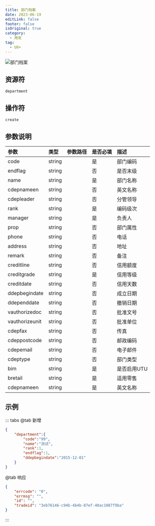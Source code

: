 ```yaml
---
title: 部门档案
date: 2023-06-19
editLink: false
footer: false
isOriginal: true
category:
  - 用友
tag:
  - U8+
---
```


![部门档案](https://nas.ilyl.life:8092/yonyou/department.gif)

## 资源符

`department`
  
## 操作符

`create`

## 参数说明

|参数|类型|参数路径|是否必填|描述|
|:-|:-|:-|:-|:-|
|code|string||是|部门编码|
|endflag|string||否|是否末级|
|name|string||是|部门名称|
|cdepnameen|string||否|英文名称|
|cdepleader|string||否|分管领导|
|rank|string||是|编码级次|
|manager|string||是|负责人|
|prop|string||否|部门属性|
|phone|string||否|电话|
|address|string||否|地址|
|remark|string||否|备注|
|creditline|string||否|信用额度|
|creditgrade|string||是|信用等级|
|creditdate|string||否|信用天数|
|ddepbegindate|string||否|成立日期|
|ddependdate|string||否|撤销日期|
|vauthorizedoc|string||否|批准文号|
|vauthorizeunit|string||否|批准单位|
|cdepfax|string||否|传真|
|cdeppostcode|string||否|邮政编码|
|cdepemail|string||否|电子邮件|
|cdeptype|string||否|部门类型|
|bim|string||是|是否启用UTU|
|bretail|string||是|适用零售|
|cdepnameen|string||是|英文名称|

## 示例

::: tabs
@tab 新增

```json
{
    "department":{
        "code":"99",
        "name":"测试",
        "rank":1,
        "endflag":1,
        "ddepbegindate":"2015-12-01"
    }
}
```

@tab 响应

```json
{
    "errcode": "0",
    "errmsg": "",
    "id": "",
    "tradeid": "3eb76146-c94b-4b4b-87ef-40ac1087f9ba"
}
```

:::
